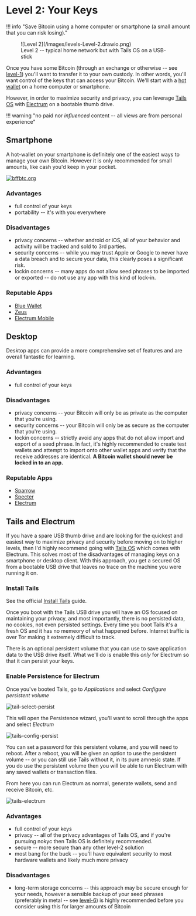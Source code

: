 # Level 2: Your Keys

!!! info "Save Bitcoin using a home computer or smartphone (a small amount that you can risk losing)."

<figure markdown>
![Level 2](/images/levels-Level-2.drawio.png)
  <figcaption>Level 2 -- typical home network but with Tails OS on a USB-stick</figcaption>
</figure>


Once you have some Bitcoin (through an exchange or otherwise -- see
 [level-1](../level-1))
 you'll want to transfer it to your own custody.
In other words, you'll want control of the keys
 that can access your Bitcoin.
We'll start with a 
 [hot wallet](../understand-the-terms/#hot-wallet)
 on a home computer or smartphone.

However, in order to maximize security
 and privacy, you can leverage
 [Tails OS](https://tails.boum.org/)
 with
 [Electrum](https://electrum.org/#home)
 on a bootable thumb drive.



!!! warning "no paid nor *influenced* content -- all views are from personal experience"





## Smartphone

A hot-wallet on your smartphone is definitely one of the easiest
 ways to manage your own Bitcoin.
However it is only recommended for small amounts,
 like cash you'd keep in your pocket.

[![bffbtc.org](https://bffbtc.org/wp-content/uploads/2022/09/BFF-EN-Bitcoin-flyer-page1.jpg)](https://bffbtc.org/flyer/)


### Advantages 

* full control of your keys
* portability -- it's with you everywhere


### Disadvantages

* privacy concerns -- whether android or iOS, all of your behavior and activity will be tracked and sold to 3rd parties.
* security concerns -- while you may trust Apple or Google to never have a data breach and to secure your data, this clearly poses a significant risk.
* lockin concerns -- many apps do not allow seed phrases to be imported or exported -- do not use any app with this kind of lock-in.


### Reputable Apps 

* [Blue Wallet](https://bluewallet.io/)
* [Zeus](https://zeusln.app/)
* [Electrum Mobile](https://play.google.com/store/apps/details?id=org.electrum.electrum&pli=1)






## Desktop

Desktop apps can provide a more comprehensive set of features and are overall fantastic for learning.


### Advantages 

* full control of your keys


### Disadvantages

* privacy concerns -- your Bitcoin will only be as private as the computer that you're using.
* security concerns -- your Bitcoin will only be as secure as the computer that you're using.
* lockin concerns -- strictly avoid any apps that do not allow import and export of a seed phrase. In fact, it's highly recommended to create test wallets and attempt to import onto other wallet apps and verify that the receive addresses are identical. **A Bitcoin wallet should never be locked in to an app.**


### Reputable Apps  

* [Sparrow](https://www.sparrowwallet.com/)
* [Specter](https://specter.solutions/)
* [Electrum](https://electrum.org/#home)




## Tails and Electrum

If you have a spare USB thumb drive and are looking
 for the quickest and easiest way to maximize
 privacy and security before moving on to higher levels,
 then I'd highly recommend
 going with 
 [Tails OS](https://tails.boum.org/)
 which comes with Electrum.
This solves most of the disadvantages of managing
 keys on a smartphone or desktop client.
With this approach, you get a secured OS from
 a bootable USB drive that leaves no trace
 on the machine you were running it on.

### Install Tails

See the official [Install Tails](https://tails.boum.org/install/index.en.html) guide.

Once you boot with the Tails USB drive you will have an OS
 focused on maintaining your privacy, and most importantly,
 there is no persisted data, no cookies, not even persisted settings.
Every time you boot Tails it's a fresh OS and it has no memeory
 of what happened before.
Internet traffic is over Tor making it extremely difficult
 to track.

There is an optional persistent volume that you can use
 to save application data to the USB drive itself.
What we'll do is enable this *only* for Electrum so that it can
 persist your keys. 


### Enable Persistence for Electrum

Once you've booted Tails, go to *Applications* and select
 *Configure persistent volume*

![tail-select-persist](/images/tails-select-persist.png)

This will open the Persistence wizard, you'll want to scroll
 through the apps and select *Electrum*

![tails-config-persist](/images/tails-config-persist.png)

You can set a password for this persistent volume, 
 and you will need to reboot.
After a reboot, you will be given an option to
 use the persistent volume -- or you can still
 use Tails without it, in its pure amnesic state.
If you do use the persistent volume then you will
 be able to run Electrum with any saved wallets
 or transaction files.

From here you can run Electrum as normal,
 generate wallets, send and receive Bitcoin, etc.

![tails-electrum](/images/tails-electrum.png)


### Advantages 

* full control of your keys
* privacy -- all of the privacy advantages of Tails OS, and if you're pursuing nokyc then Tails OS is definitely recommended.
* secure -- more secure than any other level-2 solution
* most bang for the buck -- you'll have equivalent security to most hardware wallets and likely much more privacy


### Disadvantages

* long-term storage concerns -- this approach may be secure enough for your needs, however a sensible backup of your seed phrases (preferably in metal -- see [level-6](../level-6)) is highly recommended before you consider using this for larger amounts of Bitcoin


